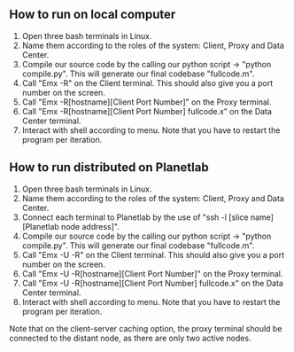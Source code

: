 How to run on local computer
--------------------------------------------------------------------------------------------------------------------------------------

1. Open three bash terminals in Linux.
2. Name them according to the roles of the system: Client, Proxy and Data Center.
3. Compile our source code by the calling our python script -> "python compile.py". This will generate our final codebase "fullcode.m".
4. Call "Emx -R" on the Client terminal. This should also give you a port number on the screen.
5. Call "Emx -R[hostname][Client Port Number]" on the Proxy terminal.
6. Call "Emx -R[hostname][Client Port Number] fullcode.x" on the Data Center terminal.
7. Interact with shell according to menu. Note that you have to restart the program per iteration.



How to run distributed on Planetlab
--------------------------------------------------------------------------------------------------------------------------------------
1. Open three bash terminals in Linux. 
2. Name them according to the roles of the system: Client, Proxy and Data Center.
3. Connect each terminal to Planetlab by the use of "ssh -l [slice name] [Planetlab node address]".
4. Compile our source code by the calling our python script -> "python compile.py". This will generate our final codebase "fullcode.m".
5. Call "Emx -U -R" on the Client terminal. This should also give you a port number on the screen.
6. Call "Emx -U -R[hostname][Client Port Number]" on the Proxy terminal.
7. Call "Emx -U -R[hostname][Client Port Number] fullcode.x" on the Data Center terminal.
8. Interact with shell according to menu. Note that you have to restart the program per iteration.

Note that on the client-server caching option, the proxy terminal should be connected to the distant node, as there are only two active nodes.
